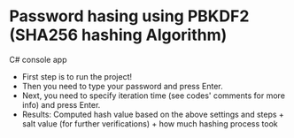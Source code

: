 # Password hasing using PBKDF2 (SHA256 hashing Algorithm)
 C# console app
 *  First step is to run the project!
 *  Then you need to type your password and press Enter.
 *  Next, you need to specify iteration time (see codes' comments for more info) and press Enter.
 *  Results: Computed hash value based on the above settings and steps + salt value (for further verifications) + how much hashing process took
